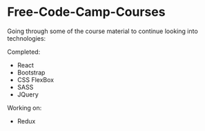 # Free-Code-Camp-Courses
Going through some of the course material to continue looking into technologies:

Completed:
- React
- Bootstrap
- CSS FlexBox
- SASS
- JQuery

  
Working on:
- Redux
